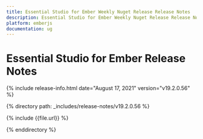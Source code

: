 ```yaml
---
title: Essential Studio for Ember Weekly Nuget Release Release Notes  
description: Essential Studio for Ember Weekly Nuget Release Release Notes  
platform: emberjs
documentation: ug
---
```


# Essential Studio for Ember  Release Notes  

{% include release-info.html date="August 17, 2021"  version="v19.2.0.56" %} 


{% directory path: _includes/release-notes/v19.2.0.56
 %}

{% include {{file.url}} %}

{% enddirectory %}